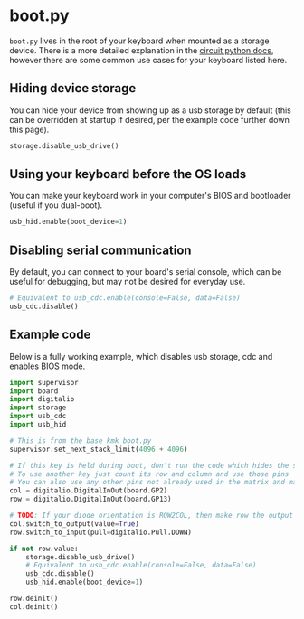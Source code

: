 # boot.py
`boot.py` lives in the root of your keyboard when mounted as a storage device. 
There is a more detailed explanation in the [circuit python docs](https://docs.circuitpython.org/en/latest/README.html), 
however there are some common use cases for your keyboard listed here.

## Hiding device storage
You can hide your device from showing up as a usb storage by default (this can be overridden 
at startup if desired, per the example code further down this page).

```python
storage.disable_usb_drive()
```

## Using your keyboard before the OS loads
You can make your keyboard work in your computer's BIOS and bootloader (useful if you dual-boot).

```python
usb_hid.enable(boot_device=1)
```

## Disabling serial communication
By default, you can connect to your board's serial console, which can be useful for debugging, 
but may not be desired for everyday use.

```python
# Equivalent to usb_cdc.enable(console=False, data=False)
usb_cdc.disable()
```

## Example code
Below is a fully working example, which disables usb storage, cdc and enables BIOS mode.

```python
import supervisor
import board
import digitalio
import storage
import usb_cdc
import usb_hid

# This is from the base kmk boot.py
supervisor.set_next_stack_limit(4096 + 4096)

# If this key is held during boot, don't run the code which hides the storage and disables serial
# To use another key just count its row and column and use those pins
# You can also use any other pins not already used in the matrix and make a button just for accesing your storage
col = digitalio.DigitalInOut(board.GP2)
row = digitalio.DigitalInOut(board.GP13)

# TODO: If your diode orientation is ROW2COL, then make row the output and col the input
col.switch_to_output(value=True)
row.switch_to_input(pull=digitalio.Pull.DOWN)

if not row.value:
    storage.disable_usb_drive()
    # Equivalent to usb_cdc.enable(console=False, data=False)
    usb_cdc.disable()
    usb_hid.enable(boot_device=1)

row.deinit()
col.deinit()
```
